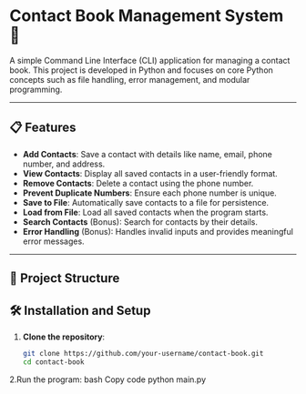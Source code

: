 # Contact Book Management System 📒

A simple Command Line Interface (CLI) application for managing a contact book. This project is developed in Python and focuses on core Python concepts such as file handling, error management, and modular programming.

---

## 📋 Features
- **Add Contacts**: Save a contact with details like name, email, phone number, and address.
- **View Contacts**: Display all saved contacts in a user-friendly format.
- **Remove Contacts**: Delete a contact using the phone number.
- **Prevent Duplicate Numbers**: Ensure each phone number is unique.
- **Save to File**: Automatically save contacts to a file for persistence.
- **Load from File**: Load all saved contacts when the program starts.
- **Search Contacts** (Bonus): Search for contacts by their details.
- **Error Handling** (Bonus): Handles invalid inputs and provides meaningful error messages.

---

## 📂 Project Structure

## 🛠️ Installation and Setup
1. **Clone the repository**:
   ```bash
   git clone https://github.com/your-username/contact-book.git
   cd contact-book
2.Run the program:
bash
Copy code
python main.py
